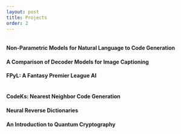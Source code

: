 ```yaml
---
layout: post
title: Projects
order: 2
---
```


<div class='row'>
    <div class='column'>
        <div class='card clickable h100' onclick="location.href='https://axie66.github.io/07400-project/'">
            <div class='title'>
                <h4>Non-Parametric Models for Natural Language to Code Generation</h4>
            </div>
        </div>
        <div class='card clickable h100' onclick="location.href='/projects/decoder-image-cap.html'">
            <div class='title'>
                <h4>A Comparison of Decoder Models for Image Captioning</h4>
            </div>
        </div>
        <div class='card clickable h100' onclick="location.href='/projects/fpyl.html'">
            <div class='title'>
                <h4>FPyL: A Fantasy Premier League AI</h4>
            </div>
        </div>
    </div>
    <div class='column'>
        <div class='card clickable h100' onclick="location.href='/projects/codeks.html'">
            <div class='title'>
                <h4>CodeKs: Nearest Neighbor Code Generation</h4>
            </div>
        </div>
        <div class='card clickable h100' onclick="location.href='/projects/neural-rd.html'">
            <div class='title'>
                <h4>Neural Reverse Dictionaries</h4>
            </div>
        </div>
        <div class='card clickable h100' onclick="location.href='/projects/quantum-crypto.html'">
            <div class='title'>
                <h4>An Introduction to Quantum Cryptography</h4>
            </div>
        </div>
    </div>
</div>
